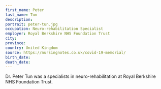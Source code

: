 ```yaml
---
first_name: Peter
last_name: Tun
description: 
portrait: peter-tun.jpg
occupation: Neuro-rehabilitation Specialist
employer: Royal Berkshire NHS Foundation Trust
city: 
province: 
country: United Kingdom
source: https://nursingnotes.co.uk/covid-19-memorial/
birth_date: 
death_date: 
---
```


Dr. Peter Tun was a specialists in neuro-rehabilitation at Royal Berkshire NHS Foundation Trust.